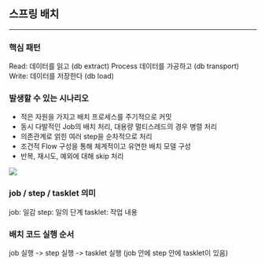 ## 스프링 배치
<hr>

### 핵심 패턴
Read: 데이터를 읽고 (db extract)
Process 데이터를 가공하고 (db transport)
Write: 데이터를 저장한다 (db load)

### 발생할 수 있는 시나리오
- 적은 자원을 가지고 배치 프로세스를 주기적으로 커밋
- 동시 다발적인 Job의 배치 처리, 대용량 멀티스레드의 경우 병렬 처리
- 의존관계로 얽힌 여러 step을 순차적으로 처리
- 조건적 Flow 구성을 통해 체계적이고 유연한 배치 모델 구성
- 반복, 재시도, 예외에 대해 skip 처리

<img src="https://user-images.githubusercontent.com/104713339/205638093-c35a558f-7334-4724-b05b-ea2d99df3854.png">


### job / step / tasklet 의미
job: 일감
step: 일의 단계
tasklet: 작업 내용

### 배치 코드 실행 순서
job 실행 -> step 실행 -> tasklet 실행 (job 안에 step 안에 tasklet이 있음)
